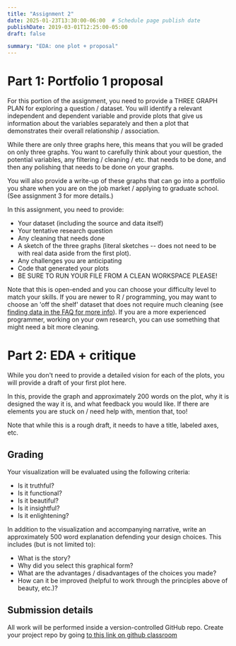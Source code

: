 ```yaml
---
title: "Assignment 2"
date: 2025-01-23T13:30:00-06:00  # Schedule page publish date
publishDate: 2019-03-01T12:25:00-05:00
draft: false

summary: "EDA: one plot + proposal"
---
```


# Part 1: Portfolio 1 proposal

For this portion of the assignment, you need to provide a THREE GRAPH PLAN for exploring a question / dataset. You will identify a relevant independent and dependent variable and provide plots that give us information about the variables separately and then a plot that demonstrates their overall relationship / association.

While there are only three graphs here, this means that you will be graded on only three graphs. You want to carefully think about your question, the potential variables, any filtering / cleaning / etc. that needs to be done, and then any polishing that needs to be done on your graphs.

You will also provide a write-up of these graphs that can go into a portfolio you share when you are on the job market / applying to graduate school. (See assignment 3 for more details.)

In this assignment, you need to provide:

-   Your dataset (including the source and data itself)
-   Your tentative research question
-   Any cleaning that needs done
-   A sketch of the three graphs (literal sketches -- does not need to be with real data aside from the first plot).
-   Any challenges you are anticipating
-   Code that generated your plots
-   BE SURE TO RUN YOUR FILE FROM A CLEAN WORKSPACE PLEASE!

Note that this is open-ended and you can choose your difficulty level to match your skills. If you are newer to R / programming, you may want to choose an 'off the shelf' dataset that does not require much cleaning (see [finding data in the FAQ for more info](https://macs40700.netlify.app/faq/)). If you are a more experienced programmer, working on your own research, you can use something that might need a bit more cleaning.

# Part 2: EDA + critique

While you don't need to provide a detailed vision for each of the plots, you will provide a draft of your first plot here.

In this, provide the graph and approximately 200 words on the plot, why it is designed the way it is, and what feedback you would like. If there are elements you are stuck on / need help with, mention that, too!

Note that while this is a rough draft, it needs to have a title, labeled axes, etc.

## Grading

Your visualization will be evaluated using the following criteria:

-   Is it truthful?
-   Is it functional?
-   Is it beautiful?
-   Is it insightful?
-   Is it enlightening?

In addition to the visualization and accompanying narrative, write an approximately 500 word explanation defending your design choices. This includes (but is not limited to):

-   What is the story?
-   Why did you select this graphical form?
-   What are the advantages / disadvantages of the choices you made?
-   How can it be improved (helpful to work through the principles above of beauty, etc.)?

## Submission details

All work will be performed inside a version-controlled GitHub repo. Create your project repo by going [to this link on github classroom](https://classroom.github.com/a/r_vTsv6J)
